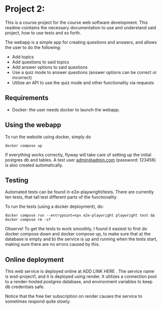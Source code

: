 # Project 2: 

This is a course project for the course web software development. This readme cointains the necessary documentation to use and understand said project, how to use tests and so forth.

The webapp is a simple app for creating questions and answers, and allows the user to do the following:
* Add topics
* Add questions to said topics
* Add answer options to said questions
* Use a quiz mode to answer questions (answer options can be correct or incorrect)
* Utilize an API to use the quiz mode and other functionality via requests

## Requirements
- Docker: the user needs docker to launch the webapp.

## Using the webapp
To run the website using docker, simply do
```
docker compose up
```
If everything works correctly, flyway will take care of setting up the initial postgres db and tables. A test user admin@admin.com (password: 123456) is also created automatically.

## Testing
Automated tests can be found in e2e-playwright/tests. There are currently ten tests, that tall test different parts of the functionality.


To run the tests (using a docker deployment), do:
```
docker compose run --entrypoint=npx e2e-playwright playwright test && docker compose rm -sf
```
Observe! To get the tests to work smoothly, I found it easiest to first do docker compose down and docker compose up, to make sure that a) the database is empty and b) the service is up and running when the tests start, making sure there are no errors caused by this.

## Online deployment
This web service is deployed online at ADD LINK HERE . The service name is wsd-project1, and it is deployed using render. It utilizes a connection pool to a render-hosted postgres database, and environment variables to keep db credentials safe.

Notice that the free tier subscription on render causes the service to sometimes respond quite slowly. 



